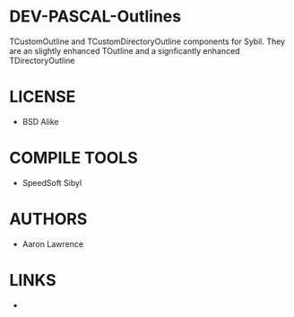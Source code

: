 DEV-PASCAL-Outlines
===================

TCustomOutline and TCustomDirectoryOutline components for Sybil. They are an slightly enhanced TOutline and  a signficantly enhanced TDirectoryOutline

LICENSE
===============
*  BSD Alike

COMPILE TOOLS
===============
* SpeedSoft Sibyl
 
AUTHORS
===============
* Aaron Lawrence 

LINKS
===============
* 

